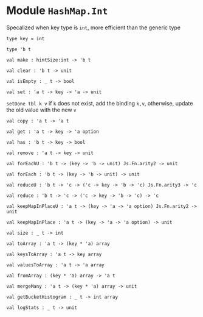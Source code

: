 
# Module `HashMap.Int`

Specalized when key type is `int`, more efficient than the generic type

```
type key = int
```
```
type 'b t
```
```
val make : hintSize:int -> 'b t
```
```
val clear : 'b t -> unit
```
```
val isEmpty : _ t -> bool
```
```
val set : 'a t -> key -> 'a -> unit
```
`setDone tbl k v` if `k` does not exist, add the binding `k,v`, otherwise, update the old value with the new `v`

```
val copy : 'a t -> 'a t
```
```
val get : 'a t -> key -> 'a option
```
```
val has : 'b t -> key -> bool
```
```
val remove : 'a t -> key -> unit
```
```
val forEachU : 'b t -> (key -> 'b -> unit) Js.Fn.arity2 -> unit
```
```
val forEach : 'b t -> (key -> 'b -> unit) -> unit
```
```
val reduceU : 'b t -> 'c -> ('c -> key -> 'b -> 'c) Js.Fn.arity3 -> 'c
```
```
val reduce : 'b t -> 'c -> ('c -> key -> 'b -> 'c) -> 'c
```
```
val keepMapInPlaceU : 'a t -> (key -> 'a -> 'a option) Js.Fn.arity2 -> unit
```
```
val keepMapInPlace : 'a t -> (key -> 'a -> 'a option) -> unit
```
```
val size : _ t -> int
```
```
val toArray : 'a t -> (key * 'a) array
```
```
val keysToArray : 'a t -> key array
```
```
val valuesToArray : 'a t -> 'a array
```
```
val fromArray : (key * 'a) array -> 'a t
```
```
val mergeMany : 'a t -> (key * 'a) array -> unit
```
```
val getBucketHistogram : _ t -> int array
```
```
val logStats : _ t -> unit
```
